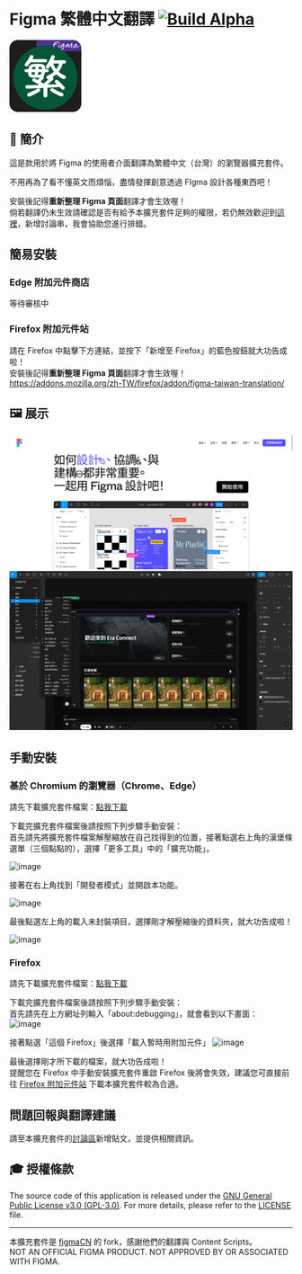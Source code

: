 # Figma 繁體中文翻譯 [![Build Alpha](https://github.com/NoeEdge0120/figma-taiwan-translation/actions/workflows/build_alpha.yaml/badge.svg?branch=master)](https://github.com/NoeEdge0120/figma-taiwan-translation/actions/workflows/build_alpha.yaml)

![image](extension/img/icon-128.png)

## 📖 簡介

這是款用於將 Figma 的使用者介面翻譯為繁體中文（台灣）的瀏覽器擴充套件。

不用再為了看不懂英文而煩惱，盡情發揮創意透過 FIgma 設計各種東西吧！

安裝後記得**重新整理 Figma 頁面**翻譯才會生效喔！  
倘若翻譯仍未生效請確認是否有給予本擴充套件足夠的權限，若仍無效歡迎到[這裡](https://github.com/SiongSng/figma-taiwan-translation/discussions)，新增討論串，我會協助您進行排錯。


## 簡易安裝

### Edge 附加元件商店
等待審核中
### Firefox 附加元件站

請在 Firefox 中點擊下方連結，並按下「新增至 Firefox」的藍色按鈕就大功告成啦！  
安裝後記得**重新整理 Figma 頁面**翻譯才會生效喔！  
https://addons.mozilla.org/zh-TW/firefox/addon/figma-taiwan-translation/

## 🖼️ 展示
<img src="screenshot/FigmaTW-screenshot-1.png" width="850px"/>
<img src="screenshot/FigmaTW-screenshot-2.png" width="850px"/>


## 手動安裝

### 基於 Chromium 的瀏覽器（Chrome、Edge）
請先下載擴充套件檔案：[點我下載](https://github.com/SiongSng/figma-taiwan-translation/releases/latest/download/figma-tw-translation-chromium.zip)  

下載完擴充套件檔案後請按照下列步驟手動安裝：  
首先請先將擴充套件檔案解壓縮放在自己找得到的位置，接著點選右上角的漢堡條選單（三個點點的），選擇「更多工具」中的「擴充功能」。

![image](https://github.com/SiongSng/figma-taiwan-translation/assets/48402225/16cff591-9058-4496-b4f5-bfce7a3aadb9)

接著在右上角找到「開發者模式」並開啟本功能。

![image](https://github.com/SiongSng/figma-taiwan-translation/assets/48402225/672bf78d-024e-46c6-9e48-8382281fcc01)


最後點選左上角的載入未封裝項目，選擇剛才解壓縮後的資料夾，就大功告成啦！

![image](https://github.com/SiongSng/figma-taiwan-translation/assets/48402225/a691ab25-faae-4a41-b4fa-2dbbe3203cd1)


### Firefox
請先下載擴充套件檔案：[點我下載](https://github.com/SiongSng/figma-taiwan-translation/releases/latest/download/figma-tw-translation.zip)

下載完擴充套件檔案後請按照下列步驟手動安裝：  
首先請先在上方網址列輸入「about:debugging」，就會看到以下畫面：  
![image](https://github.com/SiongSng/figma-taiwan-translation/assets/48402225/9afd7ab7-0473-48c9-82b5-38aa241bde52)

接著點選「這個 Firefox」後選擇「載入暫時用附加元件」
![image](https://github.com/SiongSng/figma-taiwan-translation/assets/48402225/f30e75ea-2c53-46d2-b5e9-1e02bbcecd98)

最後選擇剛才所下載的檔案，就大功告成啦！  
提醒您在 Firefox 中手動安裝擴充套件重啟 Firefox 後將會失效，建議您可直接前往 [Firefox 附加元件站](https://addons.mozilla.org/zh-TW/firefox/addon/figma-taiwan-translation/) 下載本擴充套件較為合適。


## 問題回報與翻譯建議
請至本擴充套件的[討論區](https://github.com/SiongSng/figma-taiwan-translation/discussions)新增貼文，並提供相關資訊。

## 🎓 授權條款

The source code of this application is released under the [GNU General Public License v3.0 (GPL-3.0)](https://www.gnu.org/licenses/gpl-3.0.html). For more details, please refer to the [LICENSE](LICENSE) file.

---

本擴充套件是 [figmaCN](https://github.com/Figma-Cool/figmaCN) 的 fork，感謝他們的翻譯與 Content Scripts。  
NOT AN OFFICIAL FIGMA PRODUCT. NOT APPROVED BY OR ASSOCIATED WITH FIGMA.